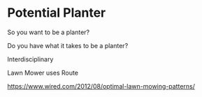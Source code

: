 # Potential Planter

So you want to be a planter?

Do you have what it takes to be a planter?

Interdisciplinary

Lawn Mower uses Route

https://www.wired.com/2012/08/optimal-lawn-mowing-patterns/